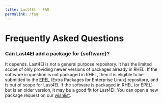 ```yaml
---
title: Last4El - FAQ
permalink: /faq
---
```


# Frequently Asked Questions

### Can Last4El add a package for {software}?

It depends.  Last4El is not a general purpose repository.  It has the limited scope
of only providing newer versions of packages already in RHEL.  If the software
in question is not packaged in RHEL, then it is eligible to be submitted to the
[EPEL][epel] (Extra Packages for Enterprise Linux) repository, and is out of
scope for Last4El.  If the software is packaged in RHEL (or EPEL) but is an older
version, it may be a good fit for Last4El.  You can open a new package request on
our [wishlist][wishlist].

[epel]: https://fedoraproject.org/wiki/EPEL
[wishlist]: https://github.com/lasts4el/wishlist
